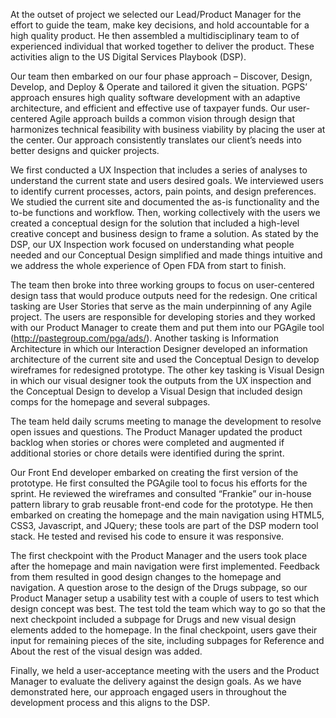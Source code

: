 At the outset of project we selected our Lead/Product Manager for the effort to guide the team, make key decisions, and hold accountable for a high quality product.  He then assembled a multidisciplinary team to of experienced individual that worked together to deliver the product.  These activities align to the US Digital Services Playbook (DSP).

Our team then embarked on our four phase approach – Discover, Design, Develop, and Deploy & Operate and tailored it given the situation. PGPS’ approach ensures high quality software development with an adaptive architecture, and efficient and effective use of taxpayer funds. Our user-centered Agile approach builds a common vision through design that harmonizes technical feasibility with business viability by placing the user at the center. Our approach consistently translates our client’s needs into better designs and quicker projects.

We first conducted a UX Inspection that includes a series of analyses to understand the current state and users desired goals. We interviewed users to identify current processes, actors, pain points, and design preferences. We studied the current site and documented the as-is functionality and the to-be functions and workflow.  Then, working collectively with the users we created a conceptual design for the solution that included a high-level creative concept and business design to frame a solution.  As stated by the DSP, our UX Inspection work focused on understanding what people needed and our Conceptual Design simplified and made things intuitive and we address the whole experience of Open FDA from start to finish.   

The team then broke into three working groups to focus on user-centered design tass that would produce outputs need for the redesign.  One critical tasking are User Stories that serve as the main underpinning of any Agile project. The users are responsible for developing stories and they worked with our Product Manager to create them and put them into our PGAgile tool (http://pastegroup.com/pga/ads/).  Another tasking is Information Architecture in which our Interaction Designer developed an information architecture of the current site and used the Conceptual Design to develop wireframes for redesigned prototype.  The other key tasking is Visual Design in which our visual designer took the outputs from the UX inspection and the Conceptual Design to develop a Visual Design that included design comps for the homepage and several subpages.  

The team held daily scrums meeting to manage the development to resolve open issues and questions.  The Product Manager updated the product backlog when stories or chores were completed and augmented if additional stories or chore details were identified during the sprint. 

Our Front End developer embarked on creating the first version of the prototype.  He first consulted the PGAgile tool to focus his efforts for the sprint.  He reviewed the wireframes and consulted “Frankie” our in-house pattern library to grab reusable front-end code for the prototype.  He then embarked on creating the homepage and the main navigation using HTML5, CSS3, Javascript, and JQuery; these tools are part of the DSP modern tool stack.  He tested and revised his code to ensure it was responsive.  

The first checkpoint with the Product Manager and the users took place after the homepage and main navigation were first implemented.  Feedback from them resulted in good design changes to the homepage and navigation.  A question arose to the design of the Drugs subpage, so our Product Manager setup a usability test with a couple of users to test which design concept was best.  The test told the team which way to go so that the next checkpoint included a subpage for Drugs and new visual design elements added to the homepage.  In the final checkpoint, users gave their input for remaining pieces of the site, including subpages for Reference and About the rest of the visual design was added.   

Finally, we held a user-acceptance meeting with the users and the Product Manager to evaluate the delivery against the design goals.  As we have demonstrated here, our approach engaged users in throughout the development process and this aligns to the DSP.

